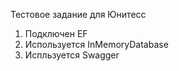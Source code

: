 Тестовое задание для Юнитесс
1. Подключен EF
2. Используется InMemoryDatabase
3. Испльзуется Swagger
